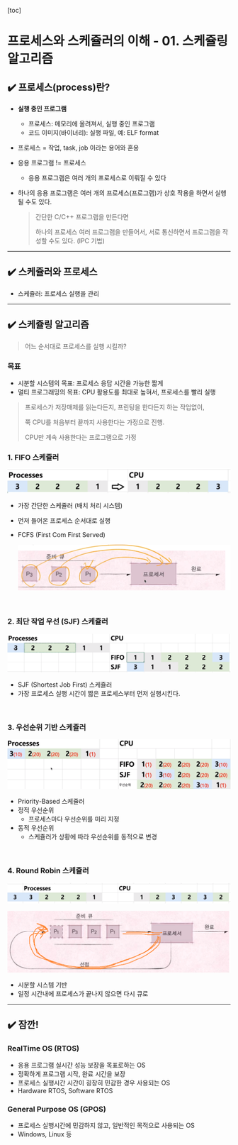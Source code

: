 [toc]

# 프로세스와 스케쥴러의 이해 - 01. 스케쥴링 알고리즘



## :heavy_check_mark: 프로세스(process)란?

- **실행 중인 프로그램**
  - 프로세스: 메모리에 올려져서, 실행 중인 프로그램
  - 코드 이미지(바이너리): 실행 파일, 예: ELF format

- 프로세스 = 작업, task, job 이라는 용어와 혼용

- 응용 프로그램 != 프로세스

  - 응용 프로그램은 여러 개의 프로세스로 이뤄질 수 있다

- 하나의 응용 프로그램은 여러 개의 프로세스(프로그램)가 상호 작용을 하면서 실행될 수도 있다.

  > 간단한 C/C++ 프로그램을 만든다면
  >
  > 하나의 프로세스 여러 프로그램을 만들어서, 서로 통신하면서 프로그램을 작성할 수도 있다. (IPC 기법)



<hr>

## :heavy_check_mark: 스케쥴러와 프로세스

- 스케쥴러: 프로세스 실행을 관리



<hr>

## :heavy_check_mark: 스케쥴링 알고리즘

> 어느 순서대로 프로세스를 실행 시킬까?

### 목표

- 시분할 시스템의 목표: 프로세스 응답 시간을 가능한 짧게
- 멀티 프로그래밍의 목표: CPU 활용도를 최대로 높혀서, 프로세스를 빨리 실행



> 프로세스가 저장매체를 읽는다든지, 프린팅을 한다든지 하는 작업없이, 
>
> 쭉 CPU를 처음부터 끝까지 사용한다는 가정으로 진행. 
>
> CPU만 계속 사용한다는 프로그램으로 가정

### 1. FIFO 스케쥴러

![image-20210218200634915](assets/image-20210218200634915.png)

- 가장 간단한 스케쥴러 (배치 처리 시스템)

- 먼저 들어온 프로세스 순서대로 실행

- FCFS (First Com First Served)

  ![image-20210218200745914](assets/image-20210218200745914.png)

<br>

### 2. 최단 작업 우선 (SJF) 스케쥴러

![image-20210218201128880](assets/image-20210218201128880.png)

- SJF (Shortest Job First) 스케쥴러
- 가장 프로세스 실행 시간이 짧은 프로세스부터 먼저 실행시킨다.

<br>

### 3. 우선순위 기반 스케쥴러

![image-20210218202018265](assets/image-20210218202018265.png)

- Priority-Based 스케쥴러
- 정적 우선순위
  - 프로세스마다 우선순위를 미리 지정
- 동적 우선순위
  - 스케쥴러가 상황에 따라 우선순위를 동적으로 변경

<br>

### 4. Round Robin 스케쥴러

![image-20210218202415911](assets/image-20210218202415911.png)

![image-20210218202138926](assets/image-20210218202138926.png)

- 시분할 시스템 기반
- 일정 시간내에 프로세스가 끝나지 않으면 다시 큐로 



<hr>

## :heavy_check_mark: 잠깐!

### RealTime OS (RTOS)

- 응용 프로그램 실시간 성능 보장을 목표로하는 OS
- 정확하게 프로그램 시작, 완료 시간을 보장 
- 프로세스 실행시간 시간이 굉장히 민감한 경우 사용되는 OS
- Hardware RTOS, Software RTOS

### General Purpose OS (GPOS)

- 프로세스 실행시간에 민감하지 않고, 일반적인 목적으로 사용되는 OS
- Windows, Linux 등





